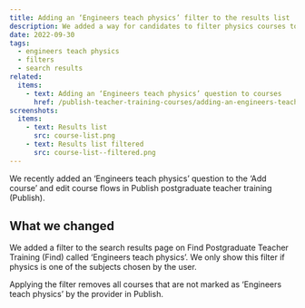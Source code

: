 ```yaml
---
title: Adding an ‘Engineers teach physics’ filter to the results list
description: We added a way for candidates to filter physics courses to only show those that are part of the ‘Engineers teach physics’ programme
date: 2022-09-30
tags:
  - engineers teach physics
  - filters
  - search results
related:
  items:
    - text: Adding an ‘Engineers teach physics’ question to courses
      href: /publish-teacher-training-courses/adding-an-engineers-teach-physics-question-to-courses/
screenshots:
  items:
    - text: Results list
      src: course-list.png
    - text: Results list filtered
      src: course-list--filtered.png
---
```


We recently added an ‘Engineers teach physics’ question to the ‘Add course’ and edit course flows in Publish postgraduate teacher training (Publish).

## What we changed

We added a filter to the search results page on Find Postgraduate Teacher Training (Find) called ‘Engineers teach physics’. We only show this filter if physics is one of the subjects chosen by the user.

Applying the filter removes all courses that are not marked as ‘Engineers teach physics’ by the provider in Publish.
